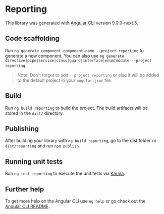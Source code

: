 # Reporting

This library was generated with [Angular CLI](https://github.com/angular/angular-cli) version 9.0.0-next.5.

## Code scaffolding

Run `ng generate component component-name --project reporting` to generate a new component. You can also use `ng generate directive|pipe|service|class|guard|interface|enum|module --project reporting`.
> Note: Don't forget to add `--project reporting` or else it will be added to the default project in your `angular.json` file. 

## Build

Run `ng build reporting` to build the project. The build artifacts will be stored in the `dist/` directory.

## Publishing

After building your library with `ng build reporting`, go to the dist folder `cd dist/reporting` and run `npm publish`.

## Running unit tests

Run `ng test reporting` to execute the unit tests via [Karma](https://karma-runner.github.io).

## Further help

To get more help on the Angular CLI use `ng help` or go check out the [Angular CLI README](https://github.com/angular/angular-cli/blob/master/README.md).
